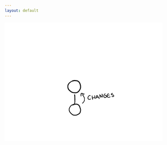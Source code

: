 ```yaml
---
layout: default
---
```


<div class="grid">
<img class="h-100 justify-self-center self-center" src="slides/ruphin-slides-open-source-workshop/images/changes1.png" alt="mobile-view">
</div>
